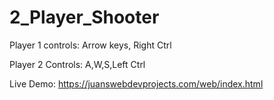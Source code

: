 # 2_Player_Shooter

Player 1 controls: Arrow keys, Right Ctrl

Player 2 Controls: A,W,S,Left Ctrl

Live Demo: https://juanswebdevprojects.com/web/index.html
